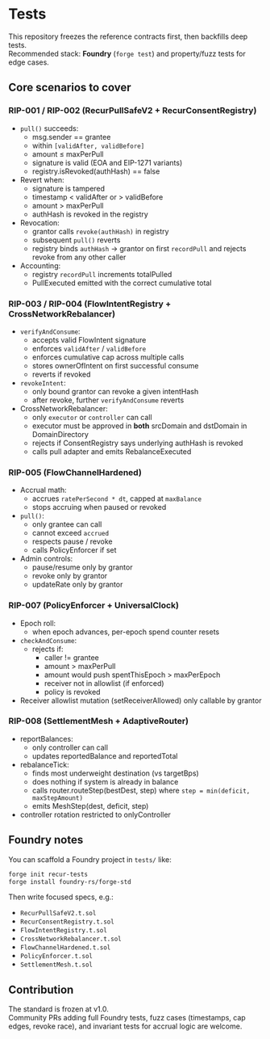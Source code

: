 # Tests

This repository freezes the reference contracts first, then backfills deep tests.  
Recommended stack: **Foundry** (`forge test`) and property/fuzz tests for edge cases.

## Core scenarios to cover

### RIP-001 / RIP-002 (RecurPullSafeV2 + RecurConsentRegistry)
- `pull()` succeeds:
  - msg.sender == grantee
  - within `[validAfter, validBefore]`
  - amount ≤ maxPerPull
  - signature is valid (EOA and EIP-1271 variants)
  - registry.isRevoked(authHash) == false
- Revert when:
  - signature is tampered
  - timestamp < validAfter or > validBefore
  - amount > maxPerPull
  - authHash is revoked in the registry
- Revocation:
  - grantor calls `revoke(authHash)` in registry
  - subsequent `pull()` reverts
  - registry binds `authHash` → grantor on first `recordPull` and rejects revoke from any other caller
- Accounting:
  - registry `recordPull` increments totalPulled
  - PullExecuted emitted with the correct cumulative total

### RIP-003 / RIP-004 (FlowIntentRegistry + CrossNetworkRebalancer)
- `verifyAndConsume`:
  - accepts valid FlowIntent signature
  - enforces `validAfter` / `validBefore`
  - enforces cumulative cap across multiple calls
  - stores ownerOfIntent on first successful consume
  - reverts if revoked
- `revokeIntent`:
  - only bound grantor can revoke a given intentHash
  - after revoke, further `verifyAndConsume` reverts
- CrossNetworkRebalancer:
  - only `executor` or `controller` can call
  - executor must be approved in **both** srcDomain and dstDomain in DomainDirectory
  - rejects if ConsentRegistry says underlying authHash is revoked
  - calls pull adapter and emits RebalanceExecuted

### RIP-005 (FlowChannelHardened)
- Accrual math:
  - accrues `ratePerSecond * dt`, capped at `maxBalance`
  - stops accruing when paused or revoked
- `pull()`:
  - only grantee can call
  - cannot exceed `accrued`
  - respects pause / revoke
  - calls PolicyEnforcer if set
- Admin controls:
  - pause/resume only by grantor
  - revoke only by grantor
  - updateRate only by grantor

### RIP-007 (PolicyEnforcer + UniversalClock)
- Epoch roll:
  - when epoch advances, per-epoch spend counter resets
- `checkAndConsume`:
  - rejects if:
    - caller != grantee
    - amount > maxPerPull
    - amount would push spentThisEpoch > maxPerEpoch
    - receiver not in allowlist (if enforced)
    - policy is revoked
- Receiver allowlist mutation (setReceiverAllowed) only callable by grantor

### RIP-008 (SettlementMesh + AdaptiveRouter)
- reportBalances:
  - only controller can call
  - updates reportedBalance and reportedTotal
- rebalanceTick:
  - finds most underweight destination (vs targetBps)
  - does nothing if system is already in balance
  - calls router.routeStep(bestDest, step) where `step = min(deficit, maxStepAmount)`
  - emits MeshStep(dest, deficit, step)
- controller rotation restricted to onlyController

## Foundry notes

You can scaffold a Foundry project in `tests/` like:

~~~bash
forge init recur-tests
forge install foundry-rs/forge-std
~~~

Then write focused specs, e.g.:

- `RecurPullSafeV2.t.sol`
- `RecurConsentRegistry.t.sol`
- `FlowIntentRegistry.t.sol`
- `CrossNetworkRebalancer.t.sol`
- `FlowChannelHardened.t.sol`
- `PolicyEnforcer.t.sol`
- `SettlementMesh.t.sol`

## Contribution

The standard is frozen at v1.0.  
Community PRs adding full Foundry tests, fuzz cases (timestamps, cap edges, revoke race), and invariant tests for accrual logic are welcome.
